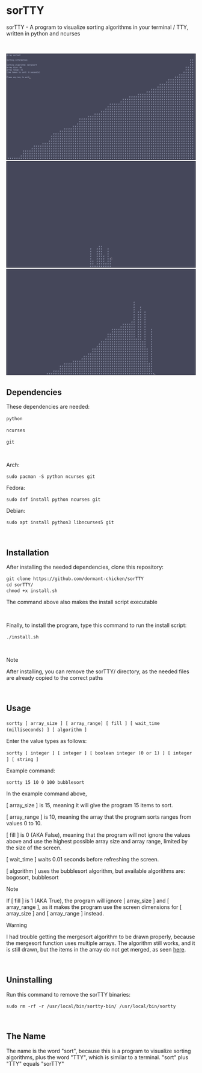 # sorTTY
sorTTY - A program to visualize sorting algorithms in your terminal / TTY, written in python and ncurses

<br>

![mergesort1](https://github.com/dormant-chicken/sorTTY/blob/main/assets/mergesort1.png)
![bogosort1](https://github.com/dormant-chicken/sorTTY/blob/main/assets/bogosort1.png)
![mergesort2](https://github.com/dormant-chicken/sorTTY/blob/main/assets/mergesort2.png)

## Dependencies

These dependencies are needed:

`python`

`ncurses`

`git`

<br>

Arch:
```
sudo pacman -S python ncurses git
```

Fedora:
```
sudo dnf install python ncurses git
```

Debian:
```
sudo apt install python3 libncurses5 git
```

<br>

## Installation

After installing the needed dependencies, clone this repository:

```
git clone https://github.com/dormant-chicken/sorTTY
cd sorTTY/
chmod +x install.sh
```

The command above also makes the install script executable

<br>

Finally, to install the program, type this command to run the install script:

```
./install.sh
```

<br>

> [!NOTE]
> After installing, you can remove the sorTTY/ directory, as the needed files are already copied to the correct paths

<br>

## Usage

`sortty [ array_size ] [ array_range] [ fill ] [ wait_time (milliseconds) ] [ algorithm ]`

Enter the value types as follows:

`sortty [ integer ] [ integer ] [ boolean integer (0 or 1) ] [ integer ] [ string ]`

Example command:

```
sortty 15 10 0 100 bubblesort
```

In the example command above,

[ array_size ] is 15, meaning it will give the program 15 items to sort.

[ array_range ] is 10, meaning the array that the program sorts ranges from values 0 to 10.

[ fill ] is 0 (AKA False), meaning that the program will not ignore the values above and use the highest possible array size and array range, limited by the size of the screen.

[ wait_time ] waits 0.01 seconds before refreshing the screen.

[ algorithm ] uses the bubblesort algorithm, but available algorithms are: bogosort, bubblesort

> [!NOTE]
> If [ fill ] is 1 (AKA True), the program will ignore [ array_size ] and [ array_range ], as it makes the program use the screen dimensions for [ array_size ] and [ array_range ] instead.

> [!WARNING]
> I had trouble getting the mergesort algorithm to be drawn properly, because the mergesort function uses multiple arrays. The algorithm still works, and it is still drawn, but the items in the array do not get merged, as seen [here](https://www.youtube.com/watch?v=ZRPoEKHXTJg).

<br>

## Uninstalling

Run this command to remove the sorTTY binaries:

```
sudo rm -rf -r /usr/local/bin/sortty-bin/ /usr/local/bin/sortty
```

<br>

## The Name

The name is the word "sort", because this is a program to visualize sorting algorithms, plus the word "TTY", which is similar to a terminal. "sort" plus "TTY" equals "sorTTY"
